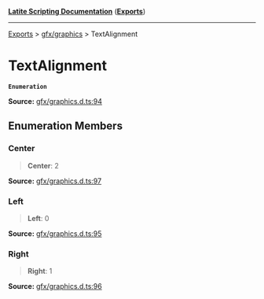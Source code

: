 [**Latite Scripting Documentation**](../../README.md) ([**Exports**](../../exports.md))

---

[Exports](../../exports.md) > [gfx/graphics](../index.md) > TextAlignment

# TextAlignment

**`Enumeration`**

**Source:** [gfx/graphics.d.ts:94](https://github.com/LatiteScripting/latitescripting.github.io/blob/6e0c251/definitions/gfx/graphics.d.ts#L94)

## Enumeration Members

### Center

> **Center**: 2

**Source:** [gfx/graphics.d.ts:97](https://github.com/LatiteScripting/latitescripting.github.io/blob/6e0c251/definitions/gfx/graphics.d.ts#L97)

### Left

> **Left**: 0

**Source:** [gfx/graphics.d.ts:95](https://github.com/LatiteScripting/latitescripting.github.io/blob/6e0c251/definitions/gfx/graphics.d.ts#L95)

### Right

> **Right**: 1

**Source:** [gfx/graphics.d.ts:96](https://github.com/LatiteScripting/latitescripting.github.io/blob/6e0c251/definitions/gfx/graphics.d.ts#L96)
